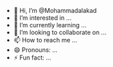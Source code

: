 - 👋 Hi, I’m @Mohammadalakad
- 👀 I’m interested in ...
- 🌱 I’m currently learning ...
- 💞️ I’m looking to collaborate on ...
- 📫 How to reach me ...
- 😄 Pronouns: ...
- ⚡ Fun fact: ...

<!---
Mohammadalakad/Mohammadalakad is a ✨ special ✨ repository because its `README.md` (this file) appears on your GitHub profile.
You can click the Preview link to take a look at your changes.
--->
